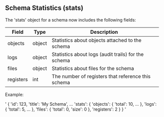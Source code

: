 ## Schema Statistics (stats)

The 'stats' object for a schema now includes the following fields:

| Field      | Type   | Description |
|------------|--------|-------------|
| objects    | object | Statistics about objects attached to the schema |
| logs       | object | Statistics about logs (audit trails) for the schema |
| files      | object | Statistics about files for the schema |
| registers  | int    | The number of registers that reference this schema |

Example:

'
{
  'id': 123,
  'title': 'My Schema',
  ...
  'stats': {
    'objects': { 'total': 10, ... },
    'logs': { 'total': 5, ... },
    'files': { 'total': 0, 'size': 0 },
    'registers': 2
  }
}
' 